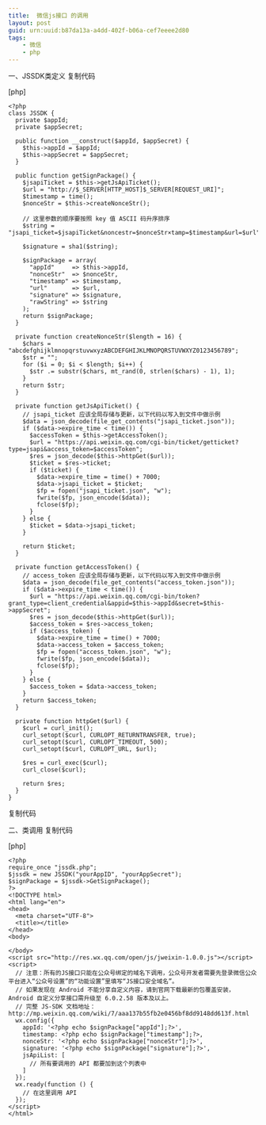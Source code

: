 ```yaml
---
title:  微信js接口 的调用
layout: post
guid: urn:uuid:b87da13a-a4dd-402f-b06a-cef7eeee2d80
tags:
    - 微信
    - php
---
```

一、JSSDK类定义
复制代码

[php] 
 

    <?php  
    class JSSDK {  
      private $appId;  
      private $appSecret;  
      
      public function __construct($appId, $appSecret) {  
        $this->appId = $appId;  
        $this->appSecret = $appSecret;  
      }  
      
      public function getSignPackage() {  
        $jsapiTicket = $this->getJsApiTicket();  
        $url = "http://$_SERVER[HTTP_HOST]$_SERVER[REQUEST_URI]";  
        $timestamp = time();  
        $nonceStr = $this->createNonceStr();  
      
        // 这里参数的顺序要按照 key 值 ASCII 码升序排序  
        $string = "jsapi_ticket=$jsapiTicket&noncestr=$nonceStr×tamp=$timestamp&url=$url";  
      
        $signature = sha1($string);  
      
        $signPackage = array(  
          "appId"     => $this->appId,  
          "nonceStr"  => $nonceStr,  
          "timestamp" => $timestamp,  
          "url"       => $url,  
          "signature" => $signature,  
          "rawString" => $string  
        );  
        return $signPackage;   
      }  
      
      private function createNonceStr($length = 16) {  
        $chars = "abcdefghijklmnopqrstuvwxyzABCDEFGHIJKLMNOPQRSTUVWXYZ0123456789";  
        $str = "";  
        for ($i = 0; $i < $length; $i++) {  
          $str .= substr($chars, mt_rand(0, strlen($chars) - 1), 1);  
        }  
        return $str;  
      }  
      
      private function getJsApiTicket() {  
        // jsapi_ticket 应该全局存储与更新，以下代码以写入到文件中做示例  
        $data = json_decode(file_get_contents("jsapi_ticket.json"));  
        if ($data->expire_time < time()) {  
          $accessToken = $this->getAccessToken();  
          $url = "https://api.weixin.qq.com/cgi-bin/ticket/getticket?type=jsapi&access_token=$accessToken";  
          $res = json_decode($this->httpGet($url));  
          $ticket = $res->ticket;  
          if ($ticket) {  
            $data->expire_time = time() + 7000;  
            $data->jsapi_ticket = $ticket;  
            $fp = fopen("jsapi_ticket.json", "w");  
            fwrite($fp, json_encode($data));  
            fclose($fp);  
          }  
        } else {  
          $ticket = $data->jsapi_ticket;  
        }  
      
        return $ticket;  
      }  
      
      private function getAccessToken() {  
        // access_token 应该全局存储与更新，以下代码以写入到文件中做示例  
        $data = json_decode(file_get_contents("access_token.json"));  
        if ($data->expire_time < time()) {  
          $url = "https://api.weixin.qq.com/cgi-bin/token?grant_type=client_credential&appid=$this->appId&secret=$this->appSecret";  
          $res = json_decode($this->httpGet($url));  
          $access_token = $res->access_token;  
          if ($access_token) {  
            $data->expire_time = time() + 7000;  
            $data->access_token = $access_token;  
            $fp = fopen("access_token.json", "w");  
            fwrite($fp, json_encode($data));  
            fclose($fp);  
          }  
        } else {  
          $access_token = $data->access_token;  
        }  
        return $access_token;  
      }  
      
      private function httpGet($url) {  
        $curl = curl_init();  
        curl_setopt($curl, CURLOPT_RETURNTRANSFER, true);  
        curl_setopt($curl, CURLOPT_TIMEOUT, 500);  
        curl_setopt($curl, CURLOPT_URL, $url);  
      
        $res = curl_exec($curl);  
        curl_close($curl);  
      
        return $res;  
      }  
    }  



复制代码

 
二、类调用
复制代码

[php] 
 

    <?php  
    require_once "jssdk.php";  
    $jssdk = new JSSDK("yourAppID", "yourAppSecret");  
    $signPackage = $jssdk->GetSignPackage();  
    ?>  
    <!DOCTYPE html>  
    <html lang="en">  
    <head>  
      <meta charset="UTF-8">  
      <title></title>  
    </head>  
    <body>  
        
    </body>  
    <script src="http://res.wx.qq.com/open/js/jweixin-1.0.0.js"></script>  
    <script>  
      // 注意：所有的JS接口只能在公众号绑定的域名下调用，公众号开发者需要先登录微信公众平台进入“公众号设置”的“功能设置”里填写“JS接口安全域名”。   
      // 如果发现在 Android 不能分享自定义内容，请到官网下载最新的包覆盖安装，Android 自定义分享接口需升级至 6.0.2.58 版本及以上。  
      // 完整 JS-SDK 文档地址：http://mp.weixin.qq.com/wiki/7/aaa137b55fb2e0456bf8dd9148dd613f.html  
      wx.config({  
        appId: '<?php echo $signPackage["appId"];?>',  
        timestamp: <?php echo $signPackage["timestamp"];?>,  
        nonceStr: '<?php echo $signPackage["nonceStr"];?>',  
        signature: '<?php echo $signPackage["signature"];?>',  
        jsApiList: [  
          // 所有要调用的 API 都要加到这个列表中  
        ]  
      });  
      wx.ready(function () {  
        // 在这里调用 API  
      });  
    </script>  
    </html>  


 

